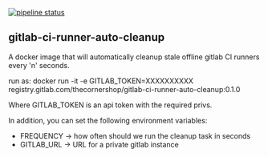 [![pipeline status](https://gitlab.com/theCornerShop/gitlab-ci-runner-auto-cleanup/badges/next-release/pipeline.svg)](https://gitlab.com/theCornerShop/gitlab-ci-runner-auto-cleanup/commits/next-release)

## gitlab-ci-runner-auto-cleanup

A docker image that will automatically cleanup stale offline gitlab CI runners
every 'n' seconds.

run as:
	docker run -it -e GITLAB_TOKEN=XXXXXXXXXX registry.gitlab.com/thecornershop/gitlab-ci-runner-auto-cleanup:0.1.0

Where GITLAB_TOKEN is an api token with the required privs.

In addition, you can set the following environment variables:

- FREQUENCY -> how often should we run the cleanup task in seconds
- GITLAB_URL -> URL for a private gitlab instance






